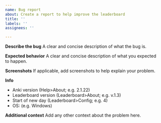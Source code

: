 ```yaml
---
name: Bug report
about: Create a report to help improve the leaderboard
title: ''
labels: ''
assignees: ''

---
```


**Describe the bug**
A clear and concise description of what the bug is.

**Expected behavior**
A clear and concise description of what you expected to happen.

**Screenshots**
If applicable, add screenshots to help explain your problem.

**Info**
- Anki version (Help>About; e.g. 2.1.22)
- Leaderboard version (Leaderboard>About; e.g. v.1.3)
- Start of new day (Leaderboard>Config; e.g. 4)
- OS: (e.g. Windows)

**Additional context**
Add any other context about the problem here.

